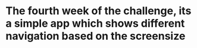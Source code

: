 # The fourth week of the challenge, its a simple app which shows different navigation based on the screensize




